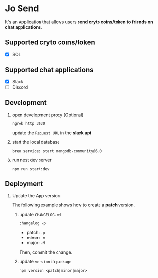 # Jo Send

It's an Application that allows users **send cryto coins/token to friends on chat applications**.

## Supported cryto coins/token

- [x] SOL

## Supported chat applications

- [x] Slack
- [ ] Discord

## Development

1. open development proxy (Optional)

   ```command
   ngrok http 3030
   ```

   update the `Request URL` in the **slack api**

2. start the local database

   ```command
   brew services start mongodb-community@5.0
   ```

3. run nest dev server

   ```command
   npm run start:dev
   ```

## Deployment

1. Update the App version

   The following example shows how to create a **patch** version.

   1. update `CHANGELOG.md`

      ```command
      changelog -p
      ```

      - patch: `-p`
      - minor: `-m`
      - major: `-M`

      Then, commit the change.

   2. update `version` in `package`

      ```command
      npm version <patch|minor|major>
      ```
